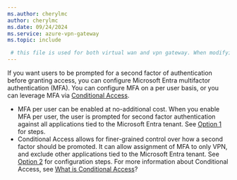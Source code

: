 ```yaml
---
ms.author: cherylmc
author: cherylmc
ms.date: 09/24/2024
ms.service: azure-vpn-gateway
ms.topic: include

 # this file is used for both virtual wan and vpn gateway. When modifying, make sure that your changes work for both environments.
---
```


If you want users to be prompted for a second factor of authentication before granting access, you can configure Microsoft Entra multifactor authentication (MFA). You can configure MFA on a per user basis, or you can leverage MFA via [Conditional Access](/azure/active-directory/conditional-access/overview).

* MFA per user can be enabled at no-additional cost. When you enable MFA per user, the user is prompted for second factor authentication against all applications tied to the Microsoft Entra tenant. See [Option 1](#peruser) for steps.
* Conditional Access allows for finer-grained control over how a second factor should be promoted. It can allow assignment of MFA to only VPN, and exclude other applications tied to the Microsoft Entra tenant. See [Option 2](#conditional) for configuration steps. For more information about Conditional Access, see [What is Conditional Access](https://learn.microsoft.com/entra/identity/conditional-access/overview)?